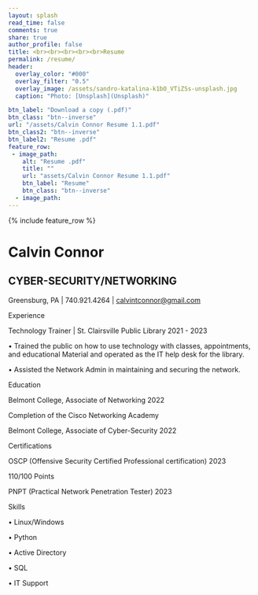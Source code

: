 ```yaml
---
layout: splash
read_time: false
comments: true
share: true
author_profile: false
title: <br><br><br><br><br>Resume
permalink: /resume/
header:
  overlay_color: "#000"
  overlay_filter: "0.5"
  overlay_image: /assets/sandro-katalina-k1bO_VTiZSs-unsplash.jpg
  caption: "Photo: [Unsplash](Unsplash)"

btn_label: "Download a copy (.pdf)"
btn_class: "btn--inverse"
url: "/assets/Calvin Connor Resume 1.1.pdf"
btn_class2: "btn--inverse"
btn_label2: "Resume .pdf"
feature_row:
 - image_path:
    alt: "Resume .pdf"
    title: ""
    url: "assets/Calvin Connor Resume 1.1.pdf"
    btn_label: "Resume"
    btn_class: "btn--inverse"
  - image_path:
---
```


<div id='featured'></div>

{% include feature_row %}


# Calvin Connor

## CYBER-SECURITY/NETWORKING

Greensburg, PA | 740.921.4264 | calvintconnor@gmail.com

Experience

Technology Trainer | St. Clairsville Public Library 2021 - 2023

• Trained the public on how to use technology with classes, appointments, and educational
Material and operated as the IT help desk for the library.

• Assisted the Network Admin in maintaining and securing the network.

Education

Belmont College, Associate of Networking 2022

Completion of the Cisco Networking Academy

Belmont College, Associate of Cyber-Security 2022

Certifications

OSCP (Offensive Security Certified Professional certification) 2023

110/100 Points

PNPT (Practical Network Penetration Tester) 2023

Skills

• Linux/Windows

• Python

• Active Directory

• SQL

• IT Support
